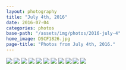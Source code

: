 ```yaml
---
layout: photography
title: "July 4th, 2016"
date: 2016-07-04
categories: photos
base-path: "/assets/img/photos/2016-july-4"
home_image: DSCF1826.jpg
page-title: "Photos from July 4th, 2016."
---
```


<img src="{{ site.baseurl }}/{{page.base-path }}/DSCF1819.jpg" />
<img src="{{ site.baseurl }}/{{page.base-path }}/DSCF1814.jpg" />
<img src="{{ site.baseurl }}/{{page.base-path }}/DSCF1820.jpg" />
<img src="{{ site.baseurl }}/{{page.base-path }}/DSCF1826.jpg" />
<img src="{{ site.baseurl }}/{{page.base-path }}/DSCF1829.jpg" />
<img src="{{ site.baseurl }}/{{page.base-path }}/DSCF1832.jpg" />
<img src="{{ site.baseurl }}/{{page.base-path }}/DSCF1835.jpg" />
<img src="{{ site.baseurl }}/{{page.base-path }}/DSCF1839.jpg" />
<img src="{{ site.baseurl }}/{{page.base-path }}/DSCF1781.jpg" />
<img src="{{ site.baseurl }}/{{page.base-path }}/DSCF1790.jpg" />
<img src="{{ site.baseurl }}/{{page.base-path }}/DSCF1795.jpg" />
